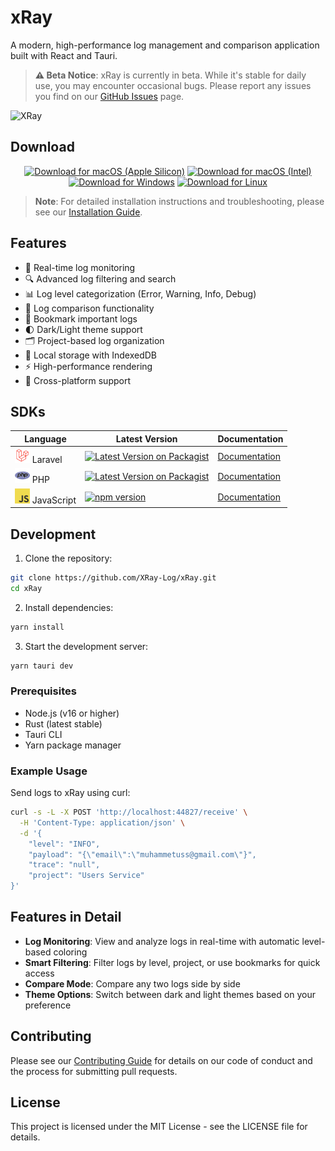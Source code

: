 # xRay

A modern, high-performance log management and comparison application built with React and Tauri.

> **⚠️ Beta Notice**: xRay is currently in beta. While it's stable for daily use, you may encounter occasional bugs. Please report any issues you find on our [GitHub Issues](https://github.com/XRay-Log/xRay/issues) page.

![XRay](https://github.com/xRay-Log/xRay/blob/main/assets/featured.jpg?raw=true)

## Download

<div align="center">

[![Download for macOS (Apple Silicon)](https://img.shields.io/badge/Download_for_macOS-M1/M2-000000?style=for-the-badge&logo=apple&logoColor=white)](https://github.com/XRay-Log/xRay/releases/latest/download/xRay_aarch64.dmg)
[![Download for macOS (Intel)](https://img.shields.io/badge/Download_for_macOS-Intel-000000?style=for-the-badge&logo=apple&logoColor=white)](https://github.com/XRay-Log/xRay/releases/latest/download/xRay_x64.dmg)
[![Download for Windows](https://img.shields.io/badge/Download_for_Windows-0078D4?style=for-the-badge&logo=windows11&logoColor=white)](https://github.com/XRay-Log/xRay/releases/latest/download/xRay_x64.msi)
[![Download for Linux](https://img.shields.io/badge/Download_for_Linux-FCC624?style=for-the-badge&logo=linux&logoColor=black)](https://github.com/XRay-Log/xRay/releases/latest/download/xRay.AppImage)

</div>

> **Note**: For detailed installation instructions and troubleshooting, please see our [Installation Guide](INSTALL.md).

## Features

- 🚀 Real-time log monitoring
- 🔍 Advanced log filtering and search
- 📊 Log level categorization (Error, Warning, Info, Debug)
- 🔄 Log comparison functionality
- 🔖 Bookmark important logs
- 🌓 Dark/Light theme support
- 🗂️ Project-based log organization
- 💾 Local storage with IndexedDB
- ⚡ High-performance rendering
- 🎯 Cross-platform support

## SDKs

<div align="center">

| Language | Latest Version | Documentation |
|----------|---------------|---------------|
| <img src="https://raw.githubusercontent.com/github/explore/56a826d05cf762b2b50ecbe7d492a839b04f3fbf/topics/laravel/laravel.png" width="24"> Laravel | [![Latest Version on Packagist](https://img.shields.io/packagist/v/xray-log/laravel.svg?style=flat-square)](https://packagist.org/packages/xray-log/laravel) | [Documentation](https://github.com/xRay-Log/laravel#readme) |
| <img src="https://raw.githubusercontent.com/github/explore/ccc16358ac4530c6a69b1b80c7223cd2744dea83/topics/php/php.png" width="24"> PHP | [![Latest Version on Packagist](https://img.shields.io/packagist/v/xray-log/php-sdk.svg?style=flat-square)](https://packagist.org/packages/xray-log/php-sdk) | [Documentation](https://github.com/xRay-Log/php-sdk#readme) |
| <img src="https://raw.githubusercontent.com/github/explore/80688e429a7d4ef2fca1e82350fe8e3517d3494d/topics/javascript/javascript.png" width="24"> JavaScript | [![npm version](https://badge.fury.io/js/@xraylog%2Fjavascript-sdk.svg)](https://www.npmjs.com/package/@xraylog/javascript-sdk) | [Documentation](https://github.com/xRay-Log/javascript-sdk#readme) |

</div>

## Development

1. Clone the repository:
```bash
git clone https://github.com/XRay-Log/xRay.git
cd xRay
```

2. Install dependencies:
```bash
yarn install
```

3. Start the development server:
```bash
yarn tauri dev
```

### Prerequisites

- Node.js (v16 or higher)
- Rust (latest stable)
- Tauri CLI
- Yarn package manager

### Example Usage

Send logs to xRay using curl:
```bash
curl -s -L -X POST 'http://localhost:44827/receive' \
  -H 'Content-Type: application/json' \
  -d '{
    "level": "INFO",
    "payload": "{\"email\":\"muhammetuss@gmail.com\"}",
    "trace": "null",
    "project": "Users Service"
}'
```

## Features in Detail

- **Log Monitoring**: View and analyze logs in real-time with automatic level-based coloring
- **Smart Filtering**: Filter logs by level, project, or use bookmarks for quick access
- **Compare Mode**: Compare any two logs side by side
- **Theme Options**: Switch between dark and light themes based on your preference

## Contributing

Please see our [Contributing Guide](./CONTRIBUTING.md) for details on our code of conduct and the process for submitting pull requests.

## License

This project is licensed under the MIT License - see the LICENSE file for details.
